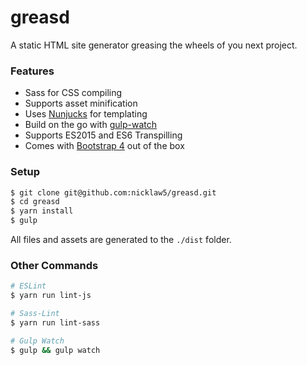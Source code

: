 # greasd
A static HTML site generator greasing the wheels of you next project.

### Features
- Sass for CSS compiling
- Supports asset minification
- Uses [Nunjucks](https://mozilla.github.io/nunjucks/) for templating
- Build on the go with [gulp-watch](https://github.com/floatdrop/gulp-watch)
- Supports ES2015 and ES6 Transpilling
- Comes with [Bootstrap 4](https://v4-alpha.getbootstrap.com/) out of the box

### Setup
``` bash
$ git clone git@github.com:nicklaw5/greasd.git
$ cd greasd
$ yarn install
$ gulp
```
All files and assets are generated to the `./dist` folder.

### Other Commands
``` bash
# ESLint
$ yarn run lint-js

# Sass-Lint
$ yarn run lint-sass

# Gulp Watch
$ gulp && gulp watch
```
